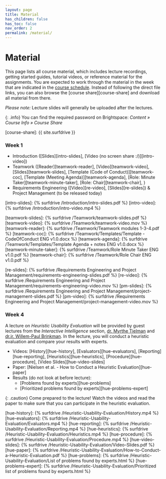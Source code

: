 ```yaml
---
layout: page
title: Material
has_children: false
has_toc: false
nav_order: 2
permalink: /material/
---
```


# Material

This page lists all course material, which includes lecture recordings, getting started guides, tutorial videos, or reference material for the assignments.
You are expected to work through the material in the week that are indicated in the [course schedule]({{site.baseurl}}/course_info/schedule/).
Instead of following the direct file links, you can also browse the [course share][course-share] and download all material from there.

*Please note:* Lecture slides will generally be uploaded after the lectures.

{: .info}
You can find the required password on Brightspace: *Content » Course Info » Course Share*



[course-share]: {{ site.surfdrive }}


### Week 1

- Introduction ([Slides][intro-slides], [Video (no screen share :/)][intro-video])
- Teamwork
	([Reader][teamwork-reader],
	[Video][teamwork-video],
	[Slides][teamwork-slides],
	[Template (Code of Conduct)][teamwork-coc],
	[Template (Meeting Agenda)][teamwork-agenda],
	[Role: Minute Taker][teamwork-minute-taker],
	[Role: Chair][teamwork-chair],
	)
- Requirements Engineering ([Video][re-video], [Slides][re-slides]) & Project Management (to be released today)


[intro-slides]: {% surfdrive /Introduction/intro-slides.pdf %}
[intro-video]: {% surfdrive /Introduction/intro-video.mp4 %}

[teamwork-slides]: {% surfdrive /Teamwork/teamwork-slides.pdf %}
[teamwork-video]: {% surfdrive /Teamwork/teamwork-video.mov %}
[teamwork-reader]: {% surfdrive /Teamwork/Teamwork modules 1-3-4.pdf %}
[teamwork-coc]: {% surfdrive /Teamwork/Templates/Template - CodeOfConduct ENG v1.0.docx %}
[teamwork-agenda]: {% surfdrive /Teamwork/Templates/Template Agenda + notes ENG v1.0.docx %}
[teamwork-minute-taker]: {% surfdrive /Teamwork/Role Minute Taker ENG v1.0.pdf %}
[teamwork-chair]: {% surfdrive /Teamwork/Role Chair ENG v1.0.pdf %}

[re-slides]: {% surfdrive /Requirements Engineering and Project Management/requirements-engineering-slides.pdf %}
[re-video]: {% surfdrive /Requirements Engineering and Project Management/requirements-engineering-video.mov %}
[pm-slides]: {% surfdrive /Requirements Engineering and Project Management/project-management-slides.pdf %}
[pm-video]: {% surfdrive /Requirements Engineering and Project Management/project-management-video.mov %}


### Week 4

A lecture on *Heuristic Usability Evaluation* will be provided by guest lectures from the *Interactive Intelligence* section, [dr. Myrthe Tielman](http://ii.tudelft.nl/~myrthe/) and [dr.ir. Willem-Paul Brinkman](https://ii.tudelft.nl/willem-paul/index.php/node/1).
In the lecture, you will conduct a heuristic evaluation and compare your results with experts.

- Videos: [History][hue-history], [Evaluators][hue-evaluators], [Reporting][hue-reporting], [Heuristics][hue-heuristics], [Procedure][hue-procedure], [Video Slides][hue-video-slides]
- Paper: [Nielsen et al. - How to Conduct a Heuristic Evaluation][hue-paper]
- Results (do not look at before lecture):
    - [Problems found by experts][hue-problems]
    - [Prioritized problems found by experts][hue-problems-expert]

{: .caution}
Come prepared to the lecture! Watch the videos and read the paper to make sure that you can participate in the heuristic evaluation.



[hue-history]: {% surfdrive /Heuristic-Usability-Evaluation/History.mp4 %}
[hue-evaluators]: {% surfdrive /Heuristic-Usability-Evaluation/Evaluators.mp4 %}
[hue-reporting]: {% surfdrive /Heuristic-Usability-Evaluation/Reporting.mp4 %}
[hue-heuristics]: {% surfdrive /Heuristic-Usability-Evaluation/Heuristics.mp4 %}
[hue-procedure]: {% surfdrive /Heuristic-Usability-Evaluation/Procedure.mp4 %}
[hue-video-slides]: {% surfdrive /Heuristic-Usability-Evaluation/Video-Slides.pdf %}
[hue-paper]: {% surfdrive /Heuristic-Usability-Evaluation/How-to-Conduct-a-Heuristic-Evaluation.pdf %}
[hue-problems]: {% surfdrive /Heuristic-Usability-Evaluation/List of problems found by experts.html %}
[hue-problems-expert]: {% surfdrive /Heuristic-Usability-Evaluation/Prioritized list of problems found by experts.html %}


